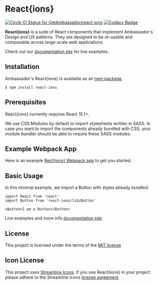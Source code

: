# React{ions}

[ ![Circle CI Status for GetAmbassador/react-ions](https://circleci.com/gh/GetAmbassador/react-ions.svg?style=shield&circle-token=d8458a09c88aa541c37a7d45b471f48c14cb6a71)](https://circleci.com/) [![Codacy Badge](https://api.codacy.com/project/badge/Grade/de27125a6c2b48cbb73faa1c6ab6f4b6)](https://www.codacy.com/app/ambassador/react-ions?utm_source=github.com&amp;utm_medium=referral&amp;utm_content=GetAmbassador/react-ions&amp;utm_campaign=Badge_Grade)

**React{ions}** is a suite of React components that implement Ambassador's Design and UX patterns. They are designed to be re-usable and composable across large-scale web applications.

Check out our [documentation site](http://reactions.getambassador.com/) for live examples.

## Installation
Ambassador's React{ions} is available as an [npm package](https://npmjs.com/react-ions).

`$ npm install react-ions`

## Prerequisites

React{ions} currently requires React 15.1+.

We use CSS Modules by default to import stylesheets written in SASS. In case you want to import the components already bundled with CSS, your module bundler should be able to require these SASS modules.

## Example Webpack App
Here is an example [Rect{ions} Webpack app](https://github.com/GetAmbassador/reactions-webpack-example) to get you started.

## Basic Usage
In this minimal example, we import a Button with styles already bundled:

	import React from 'react'
	import Button from 'react-ions/lib/Button'

	<Button>I am a Button</Button>

Live examples and more info [documentation site](http://reactions.getambassador.com/components).

## License
This project is licensed under the terms of the [MIT license](LICENSE)

## Icon License
This project uses [Streamline Icons](http://www.streamlineicons.com/). If you use React{ions} in your project please adhere to the Streamline Icons [license agreement](http://www.streamlineicons.com/license.html).
